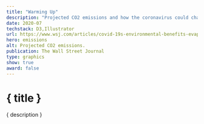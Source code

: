 ```yaml
---
title: "Warming Up"
description: "Projected CO2 emissions and how the coronavirus could change things"
date: 2020-07
techstack: D3,Illustrator
url: https://www.wsj.com/articles/covid-19s-environmental-benefits-evaporate-as-world-reopens-11594290145
hero: emissions
alt: Projected CO2 emissions.
publication: The Wall Street Journal
type: graphics
show: true
award: false
---
```


# { title }

{ description }
